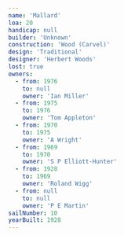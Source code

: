 ```yaml
---
name: 'Mallard'
loa: 20
handicap: null
builder: 'Unknown'
construction: 'Wood (Carvel)'
design: 'Traditional'
designer: 'Herbert Woods'
lost: true
owners:
  - from: 1976
    to: null
    owner: 'Ian Miller'
  - from: 1975
    to: 1976
    owner: 'Tom Appleton'
  - from: 1970
    to: 1975
    owner: 'A Wright'
  - from: 1969
    to: 1970
    owner: 'S P Elliott-Hunter'
  - from: 1928
    to: 1969
    owner: 'Roland Wigg'
  - from: null
    to: null
    owner: 'P E Martin'
sailNumber: 10
yearBuilt: 1928
---
```

